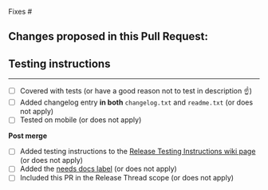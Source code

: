 <!--
Did I add a title? A descriptive, yet concise, title.
-->

<!--
Issue: Link to the GitHub issue this PR addresses (if appropriate).
-->

Fixes #

## Changes proposed in this Pull Request:

<!--
Description: Write a brief summary about this PR. As you compose your summary, consider each of these questions and address them if appropriate. Why is this change needed? What does this change do? Were there other solutions you considered? Why did you choose to pursue this solution? Describe any trade-offs you might have had to make.
-->

<!--
Questions for the PR author:
- How can this code break?
- What are we doing to make sure this code doesn't break?
-->

<!--
Images or gifs: Include before and after screenshots or gifs/videos when it makes sense.
-->

## Testing instructions

<!--
Testing instructions: How should this be tested and how can a reviewer test the end-user functionality? Are there known issues that you plan to address in a future PR? Are there any side effects that readers should be aware of?
-->

<!--
Please follow the following guidelines when writing testing instructions:

- Include screenshots if there is no similar flow in the critical flows: https://github.com/woocommerce/woocommerce-gateway-stripe/wiki/Critical-flows
- Assume instructions will be copied over to the Release Testing Instructions wiki page: https://github.com/woocommerce/woocommerce-gateway-stripe/wiki/Release-Testing-Instructions
- Assume instructions will be followed by external testers.
- Assume tester does not have intimate knowledge of Stripe.
-->

---

-   [ ] Covered with tests (or have a good reason not to test in description ☝️)
-   [ ] Added changelog entry **in both** `changelog.txt` and `readme.txt` (or does not apply)
-   [ ] Tested on mobile (or does not apply)

**Post merge**

-   [ ] Added testing instructions to the [Release Testing Instructions wiki page](https://github.com/woocommerce/woocommerce-gateway-stripe/wiki/Release-Testing-Instructions) (or does not apply)
-   [ ] Added the [needs docs label](https://github.com/woocommerce/woocommerce-gateway-stripe/labels?q=docs) (or does not apply)
-   [ ] Included this PR in the Release Thread scope (or does not apply)
